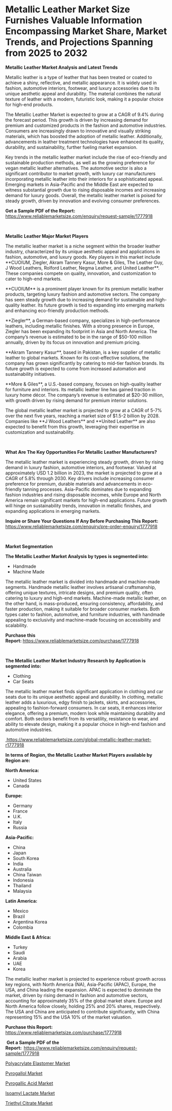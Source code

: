 <p><h1>Metallic Leather Market Size Furnishes Valuable Information Encompassing Market Share, Market Trends, and Projections Spanning from 2025 to 2032</h1></p><p><strong>Metallic Leather Market Analysis and Latest Trends</strong></p>
<p><p>Metallic leather is a type of leather that has been treated or coated to achieve a shiny, reflective, and metallic appearance. It is widely used in fashion, automotive interiors, footwear, and luxury accessories due to its unique aesthetic appeal and durability. The material combines the natural texture of leather with a modern, futuristic look, making it a popular choice for high-end products.</p><p>The Metallic Leather Market is expected to grow at a CAGR of 9.4% during the forecast period. This growth is driven by increasing demand for premium and customized products in the fashion and automotive industries. Consumers are increasingly drawn to innovative and visually striking materials, which has boosted the adoption of metallic leather. Additionally, advancements in leather treatment technologies have enhanced its quality, durability, and sustainability, further fueling market expansion.</p><p>Key trends in the metallic leather market include the rise of eco-friendly and sustainable production methods, as well as the growing preference for vegan metallic leather alternatives. The automotive sector is also a significant contributor to market growth, with luxury car manufacturers incorporating metallic leather into their interiors for a sophisticated appeal. Emerging markets in Asia-Pacific and the Middle East are expected to witness substantial growth due to rising disposable incomes and increasing demand for luxury goods. Overall, the metallic leather market is poised for steady growth, driven by innovation and evolving consumer preferences.</p></p>
<p><strong>Get a Sample PDF of the Report:&nbsp;</strong> <a href="https://www.reliablemarketsize.com/enquiry/request-sample/1777918?utm_campaign=1929&utm_medium=2&utm_source=Github&utm_content=ia&utm_term=26012025&utm_id=metallic-leather">https://www.reliablemarketsize.com/enquiry/request-sample/1777918</a></p>
<p>&nbsp;</p>
<p><strong>Metallic Leather Major Market Players</strong></p>
<p><p>The metallic leather market is a niche segment within the broader leather industry, characterized by its unique aesthetic appeal and applications in fashion, automotive, and luxury goods. Key players in this market include **CUOIUM, Ziegler, Akram Tannery Kasur, More & Giles, The Leather Guy, J Wood Leathers, Rolford Leather, Negma Leather, and United Leather**. These companies compete on quality, innovation, and customization to cater to high-end markets.</p><p>**CUOIUM** is a prominent player known for its premium metallic leather products, targeting luxury fashion and automotive sectors. The company has seen steady growth due to increasing demand for sustainable and high-quality leather. Its future growth is tied to expanding into emerging markets and enhancing eco-friendly production methods.</p><p>**Ziegler**, a German-based company, specializes in high-performance leathers, including metallic finishes. With a strong presence in Europe, Ziegler has been expanding its footprint in Asia and North America. The company’s revenue is estimated to be in the range of $50-100 million annually, driven by its focus on innovation and premium pricing.</p><p>**Akram Tannery Kasur**, based in Pakistan, is a key supplier of metallic leather to global markets. Known for its cost-effective solutions, the company has grown significantly by catering to mid-tier fashion brands. Its future growth is expected to come from increased automation and sustainability initiatives.</p><p>**More & Giles**, a U.S.-based company, focuses on high-quality leather for furniture and interiors. Its metallic leather line has gained traction in luxury home décor. The company’s revenue is estimated at $20-30 million, with growth driven by rising demand for premium interior solutions.</p><p>The global metallic leather market is projected to grow at a CAGR of 5-7% over the next five years, reaching a market size of $1.5-2 billion by 2028. Companies like **J Wood Leathers** and **United Leather** are also expected to benefit from this growth, leveraging their expertise in customization and sustainability.</p></p>
<p>&nbsp;</p>
<p><strong>What Are The Key Opportunities For Metallic Leather Manufacturers?</strong></p>
<p><p>The metallic leather market is experiencing steady growth, driven by rising demand in luxury fashion, automotive interiors, and footwear. Valued at approximately USD 1.2 billion in 2023, the market is projected to grow at a CAGR of 5.8% through 2030. Key drivers include increasing consumer preference for premium, durable materials and advancements in eco-friendly tanning processes. Asia-Pacific dominates due to expanding fashion industries and rising disposable incomes, while Europe and North America remain significant markets for high-end applications. Future growth will hinge on sustainability trends, innovation in metallic finishes, and expanding applications in emerging markets.</p></p>
<p><strong>Inquire or Share Your Questions If Any Before Purchasing This Report:</strong> <a href="https://www.reliablemarketsize.com/enquiry/pre-order-enquiry/1777918?utm_campaign=1929&utm_medium=2&utm_source=Github&utm_content=ia&utm_term=26012025&utm_id=metallic-leather">https://www.reliablemarketsize.com/enquiry/pre-order-enquiry/1777918</a></p>
<p>&nbsp;</p>
<p><strong>Market Segmentation</strong></p>
<p><strong>The Metallic Leather Market Analysis by types is segmented into:</strong></p>
<p><ul><li>Handmade</li><li>Machine Made</li></ul></p>
<p><p>The metallic leather market is divided into handmade and machine-made segments. Handmade metallic leather involves artisanal craftsmanship, offering unique textures, intricate designs, and premium quality, often catering to luxury and high-end markets. Machine-made metallic leather, on the other hand, is mass-produced, ensuring consistency, affordability, and faster production, making it suitable for broader consumer markets. Both types cater to fashion, automotive, and furniture industries, with handmade appealing to exclusivity and machine-made focusing on accessibility and scalability.</p></p>
<p><strong>Purchase this Report:&nbsp;</strong><a href="https://www.reliablemarketsize.com/purchase/1777918?utm_campaign=1929&utm_medium=2&utm_source=Github&utm_content=ia&utm_term=26012025&utm_id=metallic-leather">https://www.reliablemarketsize.com/purchase/1777918</a></p>
<p>&nbsp;</p>
<p><strong>The Metallic Leather Market Industry Research by Application is segmented into:</strong></p>
<p><ul><li>Clothing</li><li>Car Seats</li></ul></p>
<p><p>The metallic leather market finds significant application in clothing and car seats due to its unique aesthetic appeal and durability. In clothing, metallic leather adds a luxurious, edgy finish to jackets, skirts, and accessories, appealing to fashion-forward consumers. In car seats, it enhances interior elegance, offering a premium, modern look while maintaining durability and comfort. Both sectors benefit from its versatility, resistance to wear, and ability to elevate design, making it a popular choice in high-end fashion and automotive industries.</p></p>
<p><a href="https://www.reliablemarketsize.com/global-metallic-leather-market-r1777918?utm_campaign=1929&utm_medium=2&utm_source=Github&utm_content=ia&utm_term=26012025&utm_id=metallic-leather">&nbsp;https://www.reliablemarketsize.com/global-metallic-leather-market-r1777918</a></p>
<p><strong>In terms of Region, the Metallic Leather Market Players available by Region are:</strong></p>
<p>
    <p> <strong> North America: </strong>
        <ul>
            <li>United States</li>
            <li>Canada</li>
        </ul>
        </p> 
    <p> <strong> Europe: </strong>
        <ul>
            <li>Germany</li>
            <li>France</li>
            <li>U.K.</li>
            <li>Italy</li>
            <li>Russia</li>
        </ul>
        </p> 
    <p> <strong> Asia-Pacific: </strong>
        <ul>
            <li>China</li>
            <li>Japan</li>
            <li>South Korea</li>
            <li>India</li>
            <li>Australia</li>
            <li>China Taiwan</li>
            <li>Indonesia</li>
            <li>Thailand</li>
            <li>Malaysia</li>
        </ul>
        </p> 
    <p> <strong> Latin America: </strong>
        <ul>
            <li>Mexico</li>
            <li>Brazil</li>
            <li>Argentina Korea</li>
            <li>Colombia</li>
        </ul>
        </p> 
    <p> <strong> Middle East & Africa: </strong>
        <ul>
            <li>Turkey</li>
            <li>Saudi</li>
            <li>Arabia</li>
            <li>UAE</li>
            <li>Korea</li>
        </ul>
    </p>
    </p>
<p><p>The metallic leather market is projected to experience robust growth across key regions, with North America (NA), Asia-Pacific (APAC), Europe, the USA, and China leading the expansion. APAC is expected to dominate the market, driven by rising demand in fashion and automotive sectors, accounting for approximately 35% of the global market share. Europe and North America follow closely, holding 25% and 20% shares, respectively. The USA and China are anticipated to contribute significantly, with China representing 15% and the USA 10% of the market valuation.</p></p>
<p><strong>Purchase this Report: </strong><a href="https://www.reliablemarketsize.com/purchase/1777918?utm_campaign=1929&utm_medium=2&utm_source=Github&utm_content=ia&utm_term=26012025&utm_id=metallic-leather">https://www.reliablemarketsize.com/purchase/1777918</a></p>
<p>&nbsp;<strong>Get a Sample PDF of the Report:&nbsp;&nbsp;</strong><a href="https://www.reliablemarketsize.com/enquiry/request-sample/1777918?utm_campaign=1929&utm_medium=2&utm_source=Github&utm_content=ia&utm_term=26012025&utm_id=metallic-leather">https://www.reliablemarketsize.com/enquiry/request-sample/1777918</a></p>
<p><strong></strong></p>
<p><p><a href="https://github.com/donnettaletizia/Market-Research-Report-List-1/blob/main/polyacrylate-elastomer-market.md?utm_campaign=1929&utm_medium=2&utm_source=Github&utm_content=ia&utm_term=26012025&utm_id=metallic-leather">Polyacrylate Elastomer Market</a></p><p><a href="https://github.com/boisetwa16/Market-Research-Report-List-1/blob/main/pyrogallol-market.md?utm_campaign=1929&utm_medium=2&utm_source=Github&utm_content=ia&utm_term=26012025&utm_id=metallic-leather">Pyrogallol Market</a></p><p><a href="https://github.com/zupankocka/Market-Research-Report-List-1/blob/main/pyrogallic-acid-market.md?utm_campaign=1929&utm_medium=2&utm_source=Github&utm_content=ia&utm_term=26012025&utm_id=metallic-leather">Pyrogallic Acid Market</a></p><p><a href="https://github.com/crooneinis80/Market-Research-Report-List-1/blob/main/isoamyl-lactate-market.md?utm_campaign=1929&utm_medium=2&utm_source=Github&utm_content=ia&utm_term=26012025&utm_id=metallic-leather">Isoamyl Lactate Market</a></p><p><a href="https://github.com/bogganbillie6969/Market-Research-Report-List-1/blob/main/triethyl-citrate-market.md?utm_campaign=1929&utm_medium=2&utm_source=Github&utm_content=ia&utm_term=26012025&utm_id=metallic-leather">Triethyl Citrate Market</a></p></p>